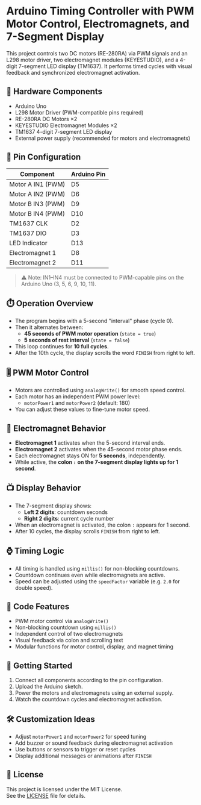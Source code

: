 # Arduino Timing Controller with PWM Motor Control, Electromagnets, and 7-Segment Display

This project controls two DC motors (RE-280RA) via PWM signals and an L298 motor driver, two electromagnet modules (KEYESTUDIO), and a 4-digit 7-segment LED display (TM1637). It performs timed cycles with visual feedback and synchronized electromagnet activation.

## 🔧 Hardware Components

- Arduino Uno  
- L298 Motor Driver (PWM-compatible pins required)  
- RE-280RA DC Motors ×2  
- KEYESTUDIO Electromagnet Modules ×2  
- TM1637 4-digit 7-segment LED display  
- External power supply (recommended for motors and electromagnets)

## 📍 Pin Configuration

| Component           | Arduino Pin |
|--------------------|-------------|
| Motor A IN1 (PWM)  | D5          |
| Motor A IN2 (PWM)  | D6          |
| Motor B IN3 (PWM)  | D9          |
| Motor B IN4 (PWM)  | D10         |
| TM1637 CLK         | D2          |
| TM1637 DIO         | D3          |
| LED Indicator      | D13         |
| Electromagnet 1    | D8          |
| Electromagnet 2    | D11         |

> ⚠️ Note: IN1–IN4 must be connected to PWM-capable pins on the Arduino Uno (3, 5, 6, 9, 10, 11).

## ⏱️ Operation Overview

- The program begins with a 5-second "interval" phase (cycle 0).
- Then it alternates between:
  - **45 seconds of PWM motor operation** (`state = true`)
  - **5 seconds of rest interval** (`state = false`)
- This loop continues for **10 full cycles**.
- After the 10th cycle, the display scrolls the word `FINISH` from right to left.

## 🎚️ PWM Motor Control

- Motors are controlled using `analogWrite()` for smooth speed control.
- Each motor has an independent PWM power level:
  - `motorPower1` and `motorPower2` (default: 180)
- You can adjust these values to fine-tune motor speed.

## 🧲 Electromagnet Behavior

- **Electromagnet 1** activates when the 5-second interval ends.
- **Electromagnet 2** activates when the 45-second motor phase ends.
- Each electromagnet stays ON for **5 seconds**, independently.
- While active, the **colon `:` on the 7-segment display lights up for 1 second**.

## 📺 Display Behavior

- The 7-segment display shows:
  - **Left 2 digits**: countdown seconds
  - **Right 2 digits**: current cycle number
- When an electromagnet is activated, the colon `:` appears for 1 second.
- After 10 cycles, the display scrolls `FINISH` from right to left.

## ⌚ Timing Logic

- All timing is handled using `millis()` for non-blocking countdowns.
- Countdown continues even while electromagnets are active.
- Speed can be adjusted using the `speedFactor` variable (e.g. `2.0` for double speed).

## 📄 Code Features

- PWM motor control via `analogWrite()`
- Non-blocking countdown using `millis()`
- Independent control of two electromagnets
- Visual feedback via colon and scrolling text
- Modular functions for motor control, display, and magnet timing

## 🚀 Getting Started

1. Connect all components according to the pin configuration.
2. Upload the Arduino sketch.
3. Power the motors and electromagnets using an external supply.
4. Watch the countdown cycles and electromagnet activation.

## 🛠️ Customization Ideas

- Adjust `motorPower1` and `motorPower2` for speed tuning
- Add buzzer or sound feedback during electromagnet activation
- Use buttons or sensors to trigger or reset cycles
- Display additional messages or animations after `FINISH`

## 📜 License

This project is licensed under the MIT License.  
See the [LICENSE](LICENSE) file for details.
